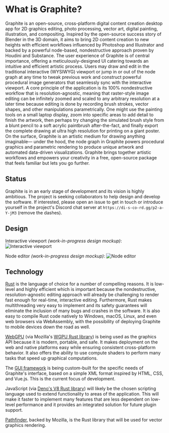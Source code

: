 # What is Graphite?
Graphite is an open-source, cross-platform digital content creation desktop app for 2D graphics editing, photo processing, vector art, digital painting, illustration, and compositing. Inspired by the open-source success story of Blender in the 3D domain, it aims to bring 2D content creation to new heights with efficient workflows influenced by Photoshop and Illustrator and backed by a powerful node-based, nondestructive approach proven by Houdini and Substance. The user experience of Graphite is of central importance, offering a meticulously-designed UI catering towards an intuitive and efficient artistic process. Users may draw and edit in the traditional interactive (WYSIWYG) viewport or jump in or out of the node graph at any time to tweak previous work and construct powerful procedural image generators that seamlessly sync with the interactive viewport. A core principle of the application is its 100% nondestructive workflow that is resolution-agnostic, meaning that raster-style image editing can be infinitely zoomed and scaled to any arbitrary resolution at a later time because editing is done by recording brush strokes, vector shapes, and other manipulations parametrically. One might use the painting tools on a small laptop display, zoom into specific areas to add detail to finish the artwork, then perhaps try changing the simulated brush style from a blunt pencil to a soft acrylic paintbrush after-the-fact, and finally export the complete drawing at ultra high resolution for printing on a giant poster. On the surface, Graphite is an artistic medium for drawing anything imaginable— under the hood, the node graph in Graphite powers procedural graphics and parametric rendering to produce unique artwork and automated data-driven visualizations. Graphite brings together artistic workflows and empowers your creativity in a free, open-source package that feels familiar but lets you go further.

## Status

Graphite is in an early stage of development and its vision is highly ambitious. The project is seeking collaborators to help design and develop the software. If interested, please open an issue to get in touch or introduce yourself in the project's Discord chat server at `https://di-s-co-rd.gg/p2-a-Y-jM3` (remove the dashes).

## Design

Interactive viewport *(work-in-progress design mockup)*:
![Interactive viewport](https://files.keavon.com/-/HonoredBusyCygnet/capture.png)

Node editor *(work-in-progress design mockup)*:
![Node editor](https://files.keavon.com/-/RigidFarawayHyracotherium/capture.png)

## Technology

[Rust](https://www.rust-lang.org/) is the language of choice for a number of compelling reasons. It is low-level and highly efficient which is important because the nondestructive, resolution-agnostic editing approach will already be challenging to render fast enough for real-time, interactive editing. Furthermore, Rust makes multithreading very easy to implement and its safety guarantees will eliminate the inclusion of many bugs and crashes in the software. It is also easy to compile Rust code natively to Windows, macOS, Linux, and even web browsers via WebAssembly, with the possibility of deploying Graphite to mobile devices down the road as well.

[WebGPU](https://gpuweb.github.io/gpuweb) (via Mozilla's [WGPU Rust library](https://wgpu.rs)) is being used as the graphics API because it is modern, portable, and safe. It makes deployment on the web and native platforms easy while ensuring consistent cross-platform behavior. It also offers the ability to use compute shaders to perform many tasks that speed up graphical computations.

The [GUI framework](gui) is being custom-built for the specific needs of Graphite's interface, based on a simple XML format inspired by HTML, CSS, and Vue.js. This is the current focus of development.

JavaScript (via [Deno's V8 Rust library](https://github.com/denoland/rusty_v8)) will likely be the chosen scripting language used to extend functionality to areas of the application. This will make it faster to implement many features that are less dependent on low-level performance and it provides an integrated solution for future plugin support.

[Pathfinder](https://github.com/servo/pathfinder), backed by Mozilla, is the Rust library that will be used for vector graphics rendering.
